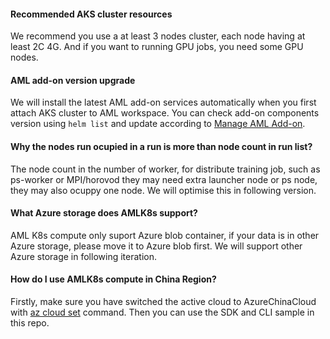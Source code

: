 
#### Recommended AKS cluster resources

We recommend you use a at least 3 nodes cluster, each node having at least 2C 4G. And if you want to running GPU jobs, you need some GPU nodes.

#### AML add-on version upgrade

We will install the latest AML add-on services automatically when you first attach AKS cluster to AML workspace. You can check add-on components version using ```helm list``` and update according to [Manage AML Add-on](https://github.com/Azure/CMK8s-Samples/blob/master/docs/5.%20Manage%20AML%20add-on.markdown).

#### Why the nodes run ocupied in a run is more than node count in run list?

The node count in the number of worker, for distribute training job, such as ps-worker or MPI/horovod they may need extra launcher node or ps node, they may also ocuppy one node. We will optimise this in following version.

#### What Azure storage does AMLK8s support?

AML K8s compute only suport Azure blob container, if your data is in other Azure storage, please move it to Azure blob first. We will support other Azure storage in following iteration.

#### How do I use AMLK8s compute in China Region?

Firstly, make sure you have switched the active cloud to AzureChinaCloud with [az cloud set](https://docs.microsoft.com/en-us/cli/azure/manage-clouds-azure-cli?view=azure-cli-latest) command. Then you can use the SDK and CLI sample in this repo.